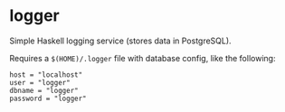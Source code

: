 logger
======

Simple Haskell logging service (stores data in PostgreSQL).

Requires a `$(HOME)/.logger` file with database config, like the following:

```
host = "localhost"
user = "logger"
dbname = "logger"
password = "logger"
```
